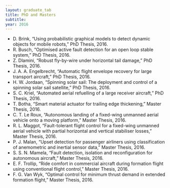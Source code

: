 ```yaml
---
layout: graduate_tab
title: PhD and Masters
subtitle: 
year: 2016
---
```


<!---
#### 2016
-->

- D. Brink, “Using probabilistic graphical models to detect dynamic objects for mobile robots,” PhD Thesis, 2016.
- R. Busch, “Optimised active fault detection for an open loop stable system,” PhD Thesis, 2016.
- Z. Dlamini, “Robust fly-by-wire under horizontal tail damage,” PhD Thesis, 2016.
- J. A. A. Engelbrecht, “Automatic flight envelope recovery for large transport aircraft,” PhD Thesis, 2016.
- H. W. Jordaan, “Spinning solar sail: The deployment and control of a spinning solar sail satellite,” PhD Thesis, 2016.
- S. C. Kriel, “Automated aerial refuelling of a large receiver aircraft,” PhD Thesis, 2016.
- T. Botha, “Smart material actuator for trailing edge thickening,” Master Thesis, 2016.
- C. T. Le Roux, “Autonomous landing of a fixed-wing unmanned aerial vehicle onto a moving platform,” Master Thesis, 2016.
- R. L. Maggot, “Fault-tolerant flight control for a fixed-wing unmanned aerial vehicle with partial horizontal and vertical stabiliser losses,” Master Thesis, 2016.
- P. J. Malan, “Upset detection for passenger airliners using classification of anemometric and inertial sensor data,” Master Thesis, 2016.
- S. S. N. Mamela, “Fault detection, isolation and reconfiguration for autonomous aircraft,” Master Thesis, 2016.
- E. F. Trollip, “Ride comfort in commercial aircraft during formation flight using conventional flight control,” Master Thesis, 2016.
- F. G. Van Wyk, “Optimal control for minimum thrust demand in extended formation flight,” Master Thesis, 2016.
